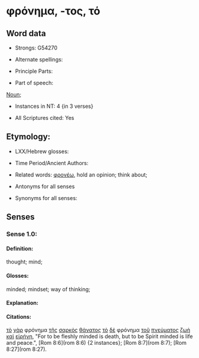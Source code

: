# φρόνημα, -τος, τό

<!-- Status: S2=NeedsFinalCheck -->
<!-- Lexica used for edits: BDAG, FFM, LN, A-S -->

## Word data

* Strongs: G54270

* Alternate spellings:

* Principle Parts: 

* Part of speech: 

[Noun](http://ugg.readthedocs.io/en/latest/noun.html); 

* Instances in NT: 4 {in 3 verses}

* All Scriptures cited: Yes

## Etymology: 

* LXX/Hebrew glosses: 

* Time Period/Ancient Authors: 

* Related words: [φρονέω](../G54260/01.md), hold an opinion; think about;

* Antonyms for all senses

* Synonyms for all senses: 

## Senses 

### Sense 1.0:

#### Definition: 

thought; mind;

#### Glosses:

minded; mindset; way of thinking;

#### Explanation:

#### Citations:

[τὸ](../G35880/01.md) [γὰρ](../G10630/01.md) φρόνημα [τῆς](../G35880/01.md) [σαρκὸς](../G45610/01.md) [θάνατος](../G22880/01.md) [τὸ](../G35880/01.md) [δὲ](../G11610/01.md) φρόνημα [τοῦ](../G35880/01.md) [πνεύματος](../G41510/01.md) [ζωὴ](../G22220/01.md) [καὶ](../G25320/01.md) [εἰρήνη](../G15150/01.md), "For to be fleshly minded is death, but to be Spirit minded is life and peace.", [Rom 8:6](rom 8:6) {2 instances}; [Rom 8:7](rom 8:7); [Rom 8:27](rom 8:27).  


